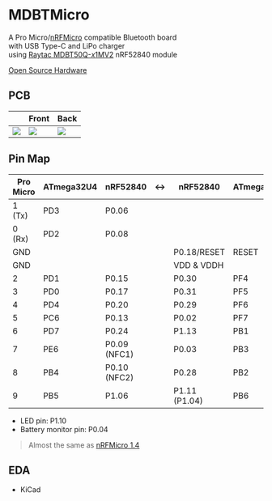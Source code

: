 # MDBTMicro

A Pro Micro/[nRFMicro](https://github.com/joric/nrfmicro) compatible Bluetooth board  
with USB Type-C and LiPo charger  
using [Raytac MDBT50Q-*x*1MV2](https://www.raytac.com/product/ins.php?index_id=24) nRF52840 module

[Open Source Hardware](https://www.oshwa.org/definition/)

## PCB
||Front|Back|
|-|-|-|
|![](https://imgur.com/070rcu8.png?1)|![](https://imgur.com/7bKrlxk.png?1)|![](https://imgur.com/uhO9zm3.png?1)|

## Pin Map

| Pro Micro | ATmega32U4 | nRF52840     | <-> | nRF52840      | ATmega32u4 | Pro Micro |
| --------- | ---------- | ------------ | --- | ------------- | ---------- | --------- |
| 1 (Tx)    | PD3        | P0.06        |     |               |            | RAW       |
| 0 (Rx)    | PD2        | P0.08        |     |               |            | GND       |
| GND       |            |              |     | P0.18/RESET   | RESET      | RST       |
| GND       |            |              |     | VDD & VDDH    |            | VCC       |
| 2         | PD1        | P0.15        |     | P0.30         | PF4        | A3        |
| 3         | PD0        | P0.17        |     | P0.31         | PF5        | A2        |
| 4         | PD4        | P0.20        |     | P0.29         | PF6        | A1        |
| 5         | PC6        | P0.13        |     | P0.02         | PF7        | A0        |
| 6         | PD7        | P0.24        |     | P1.13         | PB1        | 15        |
| 7         | PE6        | P0.09 (NFC1) |     | P0.03         | PB3        | 14        |
| 8         | PB4        | P0.10 (NFC2) |     | P0.28         | PB2        | 16        |
| 9         | PB5        | P1.06        |     | P1.11 (P1.04) | PB6        | 10        |

- LED pin: P1.10
- Battery monitor pin: P0.04

> Almost the same as [nRFMicro 1.4](https://github.com/joric/nrfmicro/releases/tag/1.4)

## EDA
- KiCad
